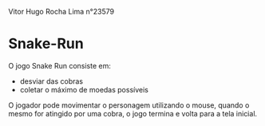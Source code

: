 Vitor Hugo Rocha Lima n°23579

# Snake-Run

O jogo Snake Run consiste em:
- desviar das cobras
- coletar o máximo de moedas possíveis

O jogador pode movimentar o personagem utilizando o mouse, quando o mesmo for atingido por uma cobra, o jogo termina e volta para a tela inicial.

